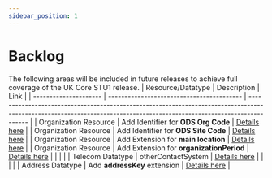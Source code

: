 ```yaml
---
sidebar_position: 1
---
```


# Backlog

The following areas will be included in future releases to achieve full coverage of the UK Core STU1 release.
| Resource/Datatype     | Description                               | Link                                                                                                                                                                   |
| --------------------- | ----------------------------------------- | ---------------------------------------------------------------------------------------------------------------------------------------------------------------------- |
| Organization Resource | Add Identifier for **ODS Org Code**       | [Details here](https://simplifier.net/guide/uk-core-implementation-guide/Home/ProfilesandExtensions/ProfileUKCore-Organization?version=1.0.0#identifier)               |
| Organization Resource | Add Identifier for **ODS Site Code**      | [Details here](https://simplifier.net/guide/uk-core-implementation-guide/Home/ProfilesandExtensions/ProfileUKCore-Organization?version=1.0.0#identifier)               |
| Organization Resource | Add Extension for **main location**       | [Details here](https://simplifier.net/guide/uk-core-implementation-guide/Home/ProfilesandExtensions/ProfileUKCore-Organization?version=1.0.0#Extensions)               |
| Organization Resource | Add Extension for  **organizationPeriod** | [Details here](https://simplifier.net/guide/uk-core-implementation-guide/Home/ProfilesandExtensions/ProfileUKCore-Organization?version=1.0.0#Extensions)               |
|                       |                                           |
| Telecom Datatype      | otherContactSystem                        | [Details here](https://simplifier.net/guide/uk-core-implementation-guide/Home/ProfilesandExtensions/ExtensionLibrary/ExtensionUKCore-OtherContactSystem?version=1.0.0) |
|                       |                                           |
| Address Datatype      | Add **addressKey** extension              | [Details here](https://simplifier.net/guide/uk-core-implementation-guide/Home/ProfilesandExtensions/ExtensionLibrary/ExtensionUKCore-AddressKey?version=1.0.0)         |

